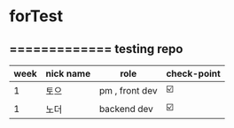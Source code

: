 # forTest
=============
testing repo
-------------

| week | nick name | role | check-point |
| -- | ------ | ----------- | -- |
| 1 | 토으 | pm , front dev | ☑️ |
| 1 | 노더 | backend dev | ☑️ |
